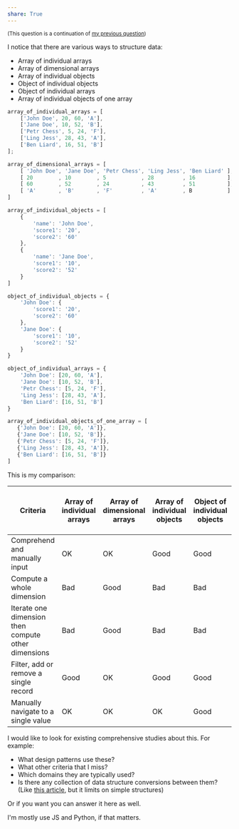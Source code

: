 ```yaml
---
share: True
---
```

<sub>(This question is a continuation of [my previous question](https://softwareengineering.stackexchange.com/q/446480/192731))</sub>

I notice that there are various ways to structure data:
- Array of individual arrays
- Array of dimensional arrays
- Array of individual objects
- Object of individual objects
- Object of individual arrays
- Array of individual objects of one array

```js
array_of_individual_arrays = [
    ['John Doe', 20, 60, 'A'],
    ['Jane Doe', 10, 52, 'B'],
    ['Petr Chess', 5, 24, 'F'],
    ['Ling Jess', 28, 43, 'A'],
    ['Ben Liard', 16, 51, 'B']
];

array_of_dimensional_arrays = [
    [ 'John Doe', 'Jane Doe', 'Petr Chess', 'Ling Jess', 'Ben Liard' ],
    [ 20        , 10        , 5           , 28         , 16          ],
    [ 60        , 52        , 24          , 43         , 51          ],
    [ 'A'       , 'B'       , 'F'         , 'A'        , B           ]
] 

array_of_individual_objects = [
    {
        'name': 'John Doe',
        'score1': '20',
        'score2': '60'
    },
    {
        'name': 'Jane Doe',
        'score1': '10',
        'score2': '52'
    }
]

object_of_individual_objects = {
    'John Doe': {
        'score1': '20',
        'score2': '60'
    },
    'Jane Doe': {
        'score1': '10',
        'score2': '52'
    }
}

object_of_individual_arrays = {
    'John Doe': [20, 60, 'A'],
    'Jane Doe': [10, 52, 'B'],
    'Petr Chess': [5, 24, 'F'],
    'Ling Jess': [28, 43, 'A'],
    'Ben Liard': [16, 51, 'B']
}

array_of_individual_objects_of_one_array = [
   {'John Doe': [20, 60, 'A']},
   {'Jane Doe': [10, 52, 'B']},
   {'Petr Chess': [5, 24, 'F']},
   {'Ling Jess': [28, 43, 'A']},
   {'Ben Liard': [16, 51, 'B']}
]
```

This is my comparison:

| Criteria                                            | Array of individual arrays | Array of dimensional arrays | Array of individual objects | Object of individual objects | Object of individual arrays | Array of individual objects of one array |
| --------------------------------------------------- | -------------------------- | --------------------------- | --------------------------- | ---------------------------- | --------------------------- | ---------------------------------------- |
| Comprehend and manually input                       | OK                         | OK                          | Good                        | Good                         | OK                          | Good                                     |
| Compute a whole dimension                           | Bad                        | Good                        | Bad                         | Bad                          | Bad                         | Bad                                      |
| Iterate one dimension then compute other dimensions | Bad                        | Good                        | Bad                         | Bad                          | Bad                         | Bad                                      |
| Filter, add or remove a single record               | Good                       | OK                          | Good                        | Good                         | Good                        | OK                                       |
| Manually navigate to a single value                 | OK                         | OK                          | OK                          | Good                         | Good                        | OK                                       |

I would like to look for existing comprehensive studies about this. For example:
- What design patterns use these?
- What other criteria that I miss?
- Which domains they are typically used?
- Is there any collection of data structure conversions between them? (Like [this article](https://medium.com/programming-essentials/how-to-convert-between-data-structures-in-javascript-8f7cbde64722 'How to Convert Between Data Structures in JavaScript | by Cristian Salcescu | Frontend Essentials | Medium'), but it limits on simple structures) 

Or if you want you can answer it here as well.

I'm mostly use JS and Python, if that matters.
